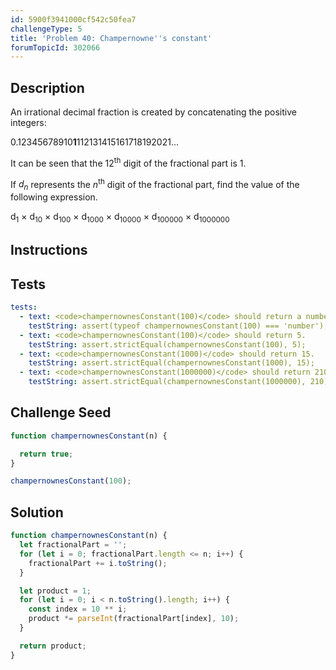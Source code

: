 ```yaml
---
id: 5900f3941000cf542c50fea7
challengeType: 5
title: 'Problem 40: Champernowne''s constant'
forumTopicId: 302066
---
```


## Description

<section id='description'>

An irrational decimal fraction is created by concatenating the positive integers:

0.12345678910**1**112131415161718192021...

It can be seen that the 12<sup>th</sup> digit of the fractional part is 1.

If *d<sub>n</sub>* represents the *n*<sup>th</sup> digit of the fractional part, find the value of the following expression.

d<sub>1</sub> × d<sub>10</sub> × d<sub>100</sub> × d<sub>1000</sub> × d<sub>10000</sub> × d<sub>100000</sub> × d<sub>1000000</sub>

</section>

## Instructions

<section id='instructions'>

</section>

## Tests

<section id='tests'>

```yml
tests:
  - text: <code>champernownesConstant(100)</code> should return a number.
    testString: assert(typeof champernownesConstant(100) === 'number');
  - text: <code>champernownesConstant(100)</code> should return 5.
    testString: assert.strictEqual(champernownesConstant(100), 5);
  - text: <code>champernownesConstant(1000)</code> should return 15.
    testString: assert.strictEqual(champernownesConstant(1000), 15);
  - text: <code>champernownesConstant(1000000)</code> should return 210.
    testString: assert.strictEqual(champernownesConstant(1000000), 210);

```

</section>

## Challenge Seed

<section id='challengeSeed'>

<div id='js-seed'>

```js
function champernownesConstant(n) {

  return true;
}

champernownesConstant(100);
```

</div>

</section>

## Solution

<section id='solution'>

```js
function champernownesConstant(n) {
  let fractionalPart = '';
  for (let i = 0; fractionalPart.length <= n; i++) {
    fractionalPart += i.toString();
  }

  let product = 1;
  for (let i = 0; i < n.toString().length; i++) {
    const index = 10 ** i;
    product *= parseInt(fractionalPart[index], 10);
  }

  return product;
}
```

</section>
